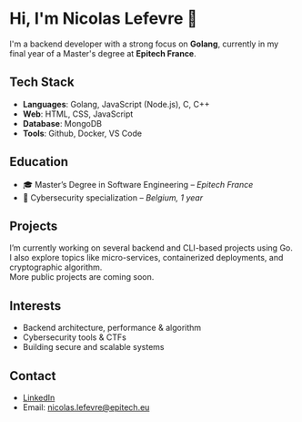 # Hi, I'm Nicolas Lefevre 👋

I'm a backend developer with a strong focus on **Golang**, currently in my final year of a Master's degree at **Epitech France**.

## Tech Stack

- **Languages**: Golang, JavaScript (Node.js), C, C++
- **Web**: HTML, CSS, JavaScript
- **Database**: MongoDB
- **Tools**: Github, Docker, VS Code

## Education

- 🎓 Master’s Degree in Software Engineering – *Epitech France*
- 🔐 Cybersecurity specialization – *Belgium, 1 year*

## Projects

I’m currently working on several backend and CLI-based projects using Go.  
I also explore topics like micro-services, containerized deployments, and cryptographic algorithm.  
More public projects are coming soon.

## Interests

- Backend architecture, performance & algorithm
- Cybersecurity tools & CTFs
- Building secure and scalable systems

## Contact

- [LinkedIn](www.linkedin.com/in/nicolas-lefevre-290b7023a)
- Email: nicolas.lefevre@epitech.eu
